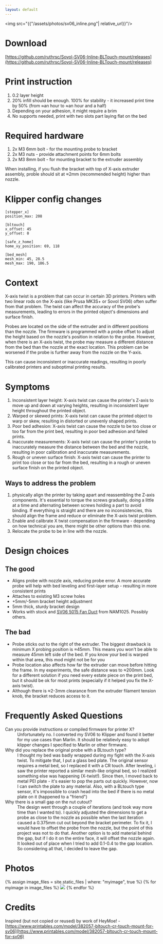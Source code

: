 ```yaml
---
layout: default
---
```

<img src="{{"/assets/photos/sv06_inline.png"| relative_url}}"/>

# Download

[https://github.com/ruthrsc/Sovol-SV06-Inline-BLTouch-mount/releases](https://github.com/ruthrsc/Sovol-SV06-Inline-BLTouch-mount/releases)

# Print instruction

1. 0.2 layer height
1. 20% infill should be enough. 100% for stability - it increased print time by 50% (from ≈an hour to ≈an hour and a half)
1. Depending on your adhesion, it might require a brim
1. No supports needed, print with two slots part laying flat on the bed

# Required hardware

1. 2x M3 6mm bolt - for the mounting probe to bracket
1. 2x M3 nuts - provide attachment points for 6mm bolts
1. 2x M3 8mm bolt - for mounting bracket to the extruder assembly

When installing, if you flush the bracket with top of X-axis extruder assembly, proble should sit at ≈2mm (recommended height) higher than nozzle.

# Klipper config changes

```
[stepper_x]
position_max: 208

[bltouch]
x_offset: 45
y_offset: 0

[safe_z_home]
home_xy_position: 69, 118

[bed_mesh]
mesh_min: 45, 28.5
mesh_max: 190, 186.5
```

# Context

X-axis twist is a problem that can occur in certain 3D printers. Printers with two linear rods on the X-axis (like Prusa MK3S+ or Sovol SV06) often suffer from that problem. The twist can affect the accuracy of the probe's measurements, leading to errors in the printed object's dimensions and surface finish.

Probes are located on the side of the extruder and in different positions than the nozzle. The firmware is programmed with a probe offset to adjust the height based on the nozzle's position in relation to the probe. However, when there is an X-axis twist, the probe may measure a different distance from the bed than the nozzle at the exact location. This problem can be worsened if the probe is further away from the nozzle on the Y-axis.

This can cause inconsistent or inaccurate readings, resulting in poorly calibrated printers and suboptimal printing results.

# Symptoms

1. Inconsistent layer height: X-axis twist can cause the printer's Z-axis to move up and down at varying heights, resulting in inconsistent layer height throughout the printed object.
1. Warped or skewed prints: X-axis twist can cause the printed object to warp or skew, resulting in distorted or unevenly shaped prints.
1. Poor bed adhesion: X-axis twist can cause the nozzle to be too close or too far from the print bed, resulting in poor bed adhesion and failed prints.
1. Inaccurate measurements: X-axis twist can cause the printer's probe to inaccurately measure the distance between the bed and the nozzle, resulting in poor calibration and inaccurate measurements.
1. Rough or uneven surface finish: X-axis twist can cause the printer to print too close or too far from the bed, resulting in a rough or uneven surface finish on the printed object.


## Ways to address the problem

1. physically align the printer by taking apart and reassembling the Z-axis components. It's essential to torque the screws gradually, doing a little at a time and alternating between screws holding a part to avoid binding. If everything is straight and there are no inconsistencies, this should align the frame and reduce or eliminate the X-axis twist problem.
1. Enable and calibrate X twist compensation in the firmware - depending on how technical you are, there might be other options than this one.
1. Relocate the probe to be in line with the nozzle.

# Design choices

## The good

* Aligns probe with nozzle axis, reducing probe error. A more accurate probe will help with bed leveling and first-layer setup - resulting in more consistent prints
* Attaches to existing M3 screw holes
* +5mm/-5mm bracket height adjustment
* 5mm thick, sturdy bracket design
* Works with stock and [SV06 5015 Fan Duct](https://www.printables.com/model/410475-sv06-5015-fan-duct-rounded) from NAM1025. Possibly others.

## The bad

* Probe sticks out to the right of the extruder. The biggest drawback is minimum X probing position is ≈45mm. This means you won't be able to measure 45mm left side of the bed. If you know your bed is warped within that area, this mod might not be for you
* Probe location also affects how far the extruder can move before hitting the frame. In my experiments, the safe distance was to ≈200mm. Look for a different solution if you need every estate piece on the print bed, but it should be ok for most prints (especially if it helped you fix the X-axis twist).
* Although there is ≈2-3mm clearance from the extruder filament tension knob, the bracket reduces access to it.

# Frequently Asked Questions

<div class="faq-section">
  <dl>
<dt>Can you provide instructions or compiled firmware for printer X?</dt>
<dd>Unfortunately no. I converted my SV06 to Klipper and found it better for my use cases than Marlin. It should be relatievly easy to adopt klipper changes I specified to Marlin or other firmware.</dd>
<dt>Why did you replace the original probe with a BLtouch type?</dt>
<dd>
I thought my bed was badly wrapped during my fight with the X-axis twist. To mitigate that, I put a glass bed plate. The original sensor requires a metal bed, so I replaced it with a CR touch. After leveling, i saw the printer reported a similar mesh-like original bed, so I realized something else was happening (X-twist!). Since then, I moved back to metal PEI plate - it's easier to pop the parts out quickly. However, now I can switch the plate to any material. Also, with a BLtouch type sensor, it's impossible to crash head into the bed if there is no metal plate on it (happened to a "friend")</dd>
  <dt>Why there is a small gap on the nut cutout?</dt>
  <dd>
  The design went through a couple of iterations (and took way more time than I wanted to). I quickly adjusted the dimensions to get a probe as close to the nozzle as possible when the last iteration caused a 0.375mm cut out beyond the bracket perimeter. To fix it, I would have to offset the probe from the nozzle, but the point of this project was not to do that. Another option is to add material behind the gap, but if I do it on the entire face, it will offset the nozzle again. It looked out of place when I tried to add 0.1-0.4 to the gap location. So considering all that, I decided to leave the gap.
  </dd>
  </dl>
</div>

# Photos
<div id="photos">
{% assign image_files = site.static_files | where: "myimage", true %}
{% for myimage in image_files %}
      <a href="{{myimage.path|relative_url}}"><img src="{{ myimage.path | relative_url}}"/></a>
{% endfor %}
</div>

# Credits

Inspired (but not copied or reused) by work of HeyMoe! - [https://www.printables.com/model/382057-bltouch-cr-touch-mount-for-sv06](https://www.printables.com/model/382057-bltouch-cr-touch-mount-for-sv06)
